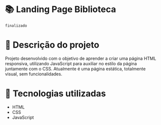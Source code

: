 # 📚 Landing Page Biblioteca
`finalizado`

# 📝 Descrição do projeto
Projeto desenvolvido com o objetivo de aprender a criar uma página HTML responsiva, utilizando JavaScript para auxiliar no estilo da página juntamente com o CSS. Atualmente é uma página estática, totalmente visual, sem funcionalidades. 

# 🔨 Tecnologias utilizadas
- HTML
- CSS
- JavaScript
